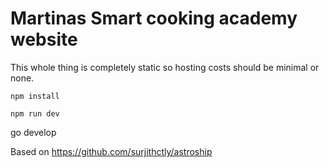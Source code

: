 # Martinas Smart cooking academy website
This whole thing is completely static so hosting costs should be minimal or none.

`npm install`

`npm run dev`

go develop



Based on 
https://github.com/surjithctly/astroship
